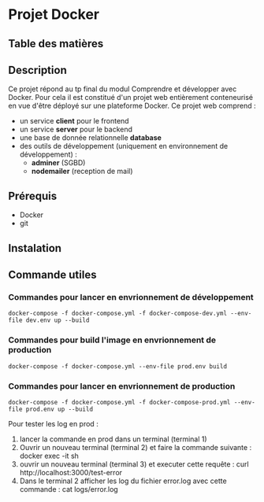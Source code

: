 # Projet Docker
## Table des matières

## Description
Ce projet répond au tp final du modul Comprendre et développer avec Docker.
Pour cela il est constitué d'un projet web entièrement conteneurisé en vue d'être déployé sur une plateforme Docker.
Ce projet web comprend : 
- un service **client** pour le frontend
- un service **server** pour le backend
- une base de donnée relationnelle **database**
- des outils de développement (uniquement en environnement de développement) : 
    - **adminer** (SGBD) 
    - **nodemailer** (reception de mail)

## Prérequis
- Docker
- git

## Instalation


## Commande utiles
### Commandes pour lancer en envrionnement de développement
```
docker-compose -f docker-compose.yml -f docker-compose-dev.yml --env-file dev.env up --build
```

### Commandes pour build l'image en envrionnement de production
```
docker-compose -f docker-compose.yml --env-file prod.env build
```

### Commandes pour lancer en envrionnement de production
```
docker-compose -f docker-compose.yml -f docker-compose-prod.yml --env-file prod.env up --build
```

Pour tester les log en prod : 
1. lancer la commande en prod dans un terminal (terminal 1)
2. Ouvrir un nouveau terminal (terminal 2) et faire la commande suivante : docker exec -it <backend-container-id> sh
3. ouvrir un nouveau terminal (terminal 3) et executer cette requête : curl http://localhost:3000/test-error
4. Dans le terminal 2 afficher les log du fichier error.log avec cette commande : cat logs/error.log
